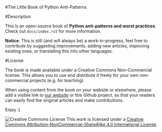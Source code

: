 #The Little Book of Python Anti-Patterns

#Description

This is an open-source book of **Python anti-patterns and worst practices**. Check out `docs/index.rst` for more information.

**Notice**: This is still (and will always be) a work-in-progress, feel free to contribute by suggesting improvements, adding new articles, improving existing ones, or translating this into other languages.

#License

The book is made available under a Creative Commons Non-Commercial license. This allows you to use and distribute it freely for your own non-commercial projects (e.g. for teaching). 

When using content from the book on your website or elsewhere, please add a visible link to [our website](http://docs.quantifiedcode.com/python-anti-patterns) or this Github project, so that your readers can easily find the original articles and make contributions.

Enjoy :)

![Creative Commons License](https://i.creativecommons.org/l/by-nc-sa/4.0/80x15.png) This work is licensed under a [Creative Commons Attribution-NonCommercial-ShareAlike 4.0 International License](http://creativecommons.org/licenses/by-nc-sa/4.0/).
